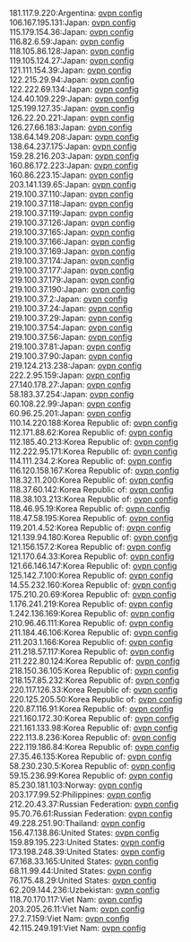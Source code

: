 181.117.9.220:Argentina: [ovpn config](vpn/181_117_9_220.ovpn)  
106.167.195.131:Japan: [ovpn config](vpn/106_167_195_131.ovpn)  
115.179.154.36:Japan: [ovpn config](vpn/115_179_154_36.ovpn)  
116.82.6.59:Japan: [ovpn config](vpn/116_82_6_59.ovpn)  
118.105.86.128:Japan: [ovpn config](vpn/118_105_86_128.ovpn)  
119.105.124.27:Japan: [ovpn config](vpn/119_105_124_27.ovpn)  
121.111.154.39:Japan: [ovpn config](vpn/121_111_154_39.ovpn)  
122.215.29.94:Japan: [ovpn config](vpn/122_215_29_94.ovpn)  
122.222.69.134:Japan: [ovpn config](vpn/122_222_69_134.ovpn)  
124.40.109.229:Japan: [ovpn config](vpn/124_40_109_229.ovpn)  
125.199.127.35:Japan: [ovpn config](vpn/125_199_127_35.ovpn)  
126.22.20.221:Japan: [ovpn config](vpn/126_22_20_221.ovpn)  
126.27.66.183:Japan: [ovpn config](vpn/126_27_66_183.ovpn)  
138.64.149.208:Japan: [ovpn config](vpn/138_64_149_208.ovpn)  
138.64.237.175:Japan: [ovpn config](vpn/138_64_237_175.ovpn)  
159.28.216.203:Japan: [ovpn config](vpn/159_28_216_203.ovpn)  
160.86.172.223:Japan: [ovpn config](vpn/160_86_172_223.ovpn)  
160.86.223.15:Japan: [ovpn config](vpn/160_86_223_15.ovpn)  
203.141.139.65:Japan: [ovpn config](vpn/203_141_139_65.ovpn)  
219.100.37.110:Japan: [ovpn config](vpn/219_100_37_110.ovpn)  
219.100.37.118:Japan: [ovpn config](vpn/219_100_37_118.ovpn)  
219.100.37.119:Japan: [ovpn config](vpn/219_100_37_119.ovpn)  
219.100.37.126:Japan: [ovpn config](vpn/219_100_37_126.ovpn)  
219.100.37.165:Japan: [ovpn config](vpn/219_100_37_165.ovpn)  
219.100.37.166:Japan: [ovpn config](vpn/219_100_37_166.ovpn)  
219.100.37.169:Japan: [ovpn config](vpn/219_100_37_169.ovpn)  
219.100.37.174:Japan: [ovpn config](vpn/219_100_37_174.ovpn)  
219.100.37.177:Japan: [ovpn config](vpn/219_100_37_177.ovpn)  
219.100.37.179:Japan: [ovpn config](vpn/219_100_37_179.ovpn)  
219.100.37.190:Japan: [ovpn config](vpn/219_100_37_190.ovpn)  
219.100.37.2:Japan: [ovpn config](vpn/219_100_37_2.ovpn)  
219.100.37.24:Japan: [ovpn config](vpn/219_100_37_24.ovpn)  
219.100.37.29:Japan: [ovpn config](vpn/219_100_37_29.ovpn)  
219.100.37.54:Japan: [ovpn config](vpn/219_100_37_54.ovpn)  
219.100.37.56:Japan: [ovpn config](vpn/219_100_37_56.ovpn)  
219.100.37.81:Japan: [ovpn config](vpn/219_100_37_81.ovpn)  
219.100.37.90:Japan: [ovpn config](vpn/219_100_37_90.ovpn)  
219.124.213.238:Japan: [ovpn config](vpn/219_124_213_238.ovpn)  
222.2.95.159:Japan: [ovpn config](vpn/222_2_95_159.ovpn)  
27.140.178.27:Japan: [ovpn config](vpn/27_140_178_27.ovpn)  
58.183.37.254:Japan: [ovpn config](vpn/58_183_37_254.ovpn)  
60.108.22.99:Japan: [ovpn config](vpn/60_108_22_99.ovpn)  
60.96.25.201:Japan: [ovpn config](vpn/60_96_25_201.ovpn)  
110.14.220.188:Korea Republic of: [ovpn config](vpn/110_14_220_188.ovpn)  
112.171.88.62:Korea Republic of: [ovpn config](vpn/112_171_88_62.ovpn)  
112.185.40.213:Korea Republic of: [ovpn config](vpn/112_185_40_213.ovpn)  
112.222.95.171:Korea Republic of: [ovpn config](vpn/112_222_95_171.ovpn)  
114.111.234.2:Korea Republic of: [ovpn config](vpn/114_111_234_2.ovpn)  
116.120.158.167:Korea Republic of: [ovpn config](vpn/116_120_158_167.ovpn)  
118.32.11.200:Korea Republic of: [ovpn config](vpn/118_32_11_200.ovpn)  
118.37.60.142:Korea Republic of: [ovpn config](vpn/118_37_60_142.ovpn)  
118.38.103.213:Korea Republic of: [ovpn config](vpn/118_38_103_213.ovpn)  
118.46.95.19:Korea Republic of: [ovpn config](vpn/118_46_95_19.ovpn)  
118.47.58.195:Korea Republic of: [ovpn config](vpn/118_47_58_195.ovpn)  
119.201.4.52:Korea Republic of: [ovpn config](vpn/119_201_4_52.ovpn)  
121.139.94.180:Korea Republic of: [ovpn config](vpn/121_139_94_180.ovpn)  
121.156.157.2:Korea Republic of: [ovpn config](vpn/121_156_157_2.ovpn)  
121.170.64.33:Korea Republic of: [ovpn config](vpn/121_170_64_33.ovpn)  
121.66.146.147:Korea Republic of: [ovpn config](vpn/121_66_146_147.ovpn)  
125.142.7.100:Korea Republic of: [ovpn config](vpn/125_142_7_100.ovpn)  
14.55.232.160:Korea Republic of: [ovpn config](vpn/14_55_232_160.ovpn)  
175.210.20.69:Korea Republic of: [ovpn config](vpn/175_210_20_69.ovpn)  
1.176.241.219:Korea Republic of: [ovpn config](vpn/1_176_241_219.ovpn)  
1.242.136.169:Korea Republic of: [ovpn config](vpn/1_242_136_169.ovpn)  
210.96.46.111:Korea Republic of: [ovpn config](vpn/210_96_46_111.ovpn)  
211.184.46.106:Korea Republic of: [ovpn config](vpn/211_184_46_106.ovpn)  
211.203.1.166:Korea Republic of: [ovpn config](vpn/211_203_1_166.ovpn)  
211.218.57.117:Korea Republic of: [ovpn config](vpn/211_218_57_117.ovpn)  
211.222.80.124:Korea Republic of: [ovpn config](vpn/211_222_80_124.ovpn)  
218.150.36.105:Korea Republic of: [ovpn config](vpn/218_150_36_105.ovpn)  
218.157.85.232:Korea Republic of: [ovpn config](vpn/218_157_85_232.ovpn)  
220.117.126.33:Korea Republic of: [ovpn config](vpn/220_117_126_33.ovpn)  
220.125.205.50:Korea Republic of: [ovpn config](vpn/220_125_205_50.ovpn)  
220.87.116.91:Korea Republic of: [ovpn config](vpn/220_87_116_91.ovpn)  
221.160.172.30:Korea Republic of: [ovpn config](vpn/221_160_172_30.ovpn)  
221.161.133.98:Korea Republic of: [ovpn config](vpn/221_161_133_98.ovpn)  
222.113.8.236:Korea Republic of: [ovpn config](vpn/222_113_8_236.ovpn)  
222.119.186.84:Korea Republic of: [ovpn config](vpn/222_119_186_84.ovpn)  
27.35.46.135:Korea Republic of: [ovpn config](vpn/27_35_46_135.ovpn)  
58.230.230.5:Korea Republic of: [ovpn config](vpn/58_230_230_5.ovpn)  
59.15.236.99:Korea Republic of: [ovpn config](vpn/59_15_236_99.ovpn)  
85.230.181.103:Norway: [ovpn config](vpn/85_230_181_103.ovpn)  
203.177.99.52:Philippines: [ovpn config](vpn/203_177_99_52.ovpn)  
212.20.43.37:Russian Federation: [ovpn config](vpn/212_20_43_37.ovpn)  
95.70.76.61:Russian Federation: [ovpn config](vpn/95_70_76_61.ovpn)  
49.228.251.90:Thailand: [ovpn config](vpn/49_228_251_90.ovpn)  
156.47.138.86:United States: [ovpn config](vpn/156_47_138_86.ovpn)  
159.89.195.223:United States: [ovpn config](vpn/159_89_195_223.ovpn)  
173.198.248.39:United States: [ovpn config](vpn/173_198_248_39.ovpn)  
67.168.33.165:United States: [ovpn config](vpn/67_168_33_165.ovpn)  
68.11.99.44:United States: [ovpn config](vpn/68_11_99_44.ovpn)  
76.175.48.29:United States: [ovpn config](vpn/76_175_48_29.ovpn)  
62.209.144.236:Uzbekistan: [ovpn config](vpn/62_209_144_236.ovpn)  
118.70.170.117:Viet Nam: [ovpn config](vpn/118_70_170_117.ovpn)  
203.205.26.11:Viet Nam: [ovpn config](vpn/203_205_26_11.ovpn)  
27.2.7.159:Viet Nam: [ovpn config](vpn/27_2_7_159.ovpn)  
42.115.249.191:Viet Nam: [ovpn config](vpn/42_115_249_191.ovpn)  
